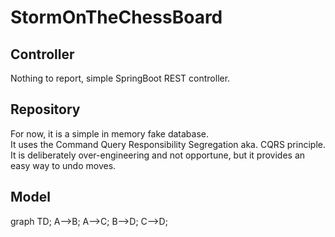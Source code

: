 # StormOnTheChessBoard

## Controller
Nothing to report, simple SpringBoot REST controller.


## Repository
For now, it is a simple in memory fake database.  
It uses the Command Query Responsibility Segregation aka. CQRS principle.
It is deliberately over-engineering and not opportune, but it provides an easy way to undo moves.

## Model
graph TD;
A-->B;
A-->C;
B-->D;
C-->D;